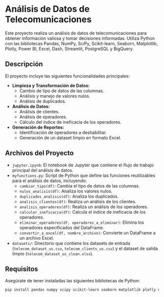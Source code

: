 # Análisis de Datos de Telecomunicaciones

Este proyecto realiza un análisis de datos de telecomunicaciones para obtener información valiosa y tomar decisiones informadas. Utiliza Python con las bibliotecas Pandas, NumPy, SciPy, Scikit-learn, Seaborn, Matplotlib, Plotly, Power BI, Excel, Dash, Streamlit, PostgreSQL y BigQuery.

## Descripción

El proyecto incluye las siguientes funcionalidades principales:

* **Limpieza y Transformación de Datos:**
    * Cambio de tipo de datos de las columnas.
    * Análisis y manejo de valores nulos.
    * Análisis de duplicados.
* **Análisis de Datos:**
    * Análisis de clientes.
    * Análisis de operadores.
    * Cálculo del índice de ineficacia de los operadores.
* **Generación de Reportes:**
    * Identificación de operadores a deshabilitar.
    * Generación de un dataset limpio en formato Excel.

## Archivos del Proyecto

* `jupyter.ipynb`:  El notebook de Jupyter que contiene el flujo de trabajo principal del análisis de datos.
* `myfunctions.py`:  Script de Python que define las funciones reutilizables para el análisis de datos, incluyendo:
    * `cambiar_tipo(df)`:  Cambia el tipo de datos de las columnas.
    * `nulos_analisis(df)`:  Analiza los valores nulos.
    * `duplicados_analisis(df)`:  Analiza los duplicados.
    * `analisis_clientes(df)`:  Realiza un análisis de los clientes.
    * `analisis_operadores(df)`:  Realiza un análisis de los operadores.
    * `calcular_ineficacia(df)`:  Calcula el índice de ineficacia de los operadores.
    * `eliminar_operadores(df, operadores_a_eliminar)`:  Elimina los operadores especificados del DataFrame.
    * `convertir_a_excel(df, nombre_archivo)`:  Convierte un DataFrame a un archivo Excel.
* `datasets/`:  Directorio que contiene los datasets de entrada (`telecom_dataset_us.csv`, `telecom_clients_us.csv`) y el dataset de salida limpio (`telecom_dataset_us_clean.xlsx`).

## Requisitos

Asegúrate de tener instaladas las siguientes bibliotecas de Python:

```bash
pip install pandas numpy scipy scikit-learn seaborn matplotlib plotly openpyxl dash streamlit psycopg2 google-cloud-bigquery